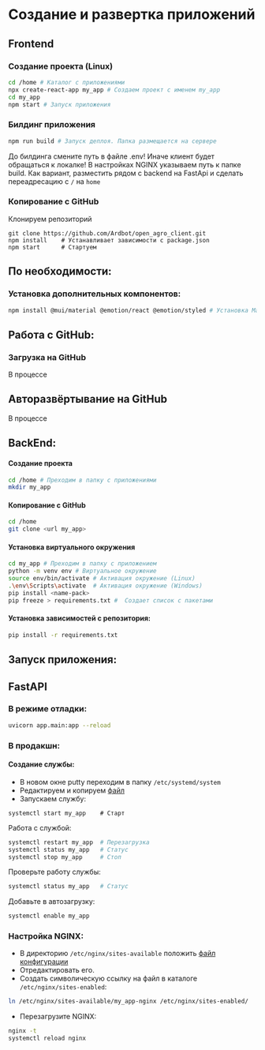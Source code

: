 # Создание и развертка приложений

## Frontend
### Создание проекта (Linux)
```bash
cd /home # Каталог с приложениями
npx create-react-app my_app # Создаем проект с именем my_app
cd my_app
npm start # Запуск приложения
```
### Билдинг приложения
```bash
npm run build # Запуск деплоя. Папка размещается на сервере
```
До билдинга смените путь в файле .env! Иначе клиент будет обращаться к локалке!
В настройках NGINX указываем путь к папке build. Как вариант, разместить рядом с backend на FastApi и сделать переадресацию с `/` на `home`
### Копирование с GitHub 
Клонируем репозиторий

``` shell
git clone https://github.com/Ardbot/open_agro_client.git
npm install    # Устанавливает зависимости с package.json
npm start      # Стартуем
```
## По необходимости:
### Установка дополнительных компонентов:
```bash
npm install @mui/material @emotion/react @emotion/styled # Установка Material-UI
``` 

## Работа с GitHub:

### Загрузка на GitHub
В процессе
## Авторазвёртывание на GitHub
В процессе
## BackEnd:

#### Создание проекта
```bash
cd /home # Преходим в папку с приложениями
mkdir my_app
```

#### Копирование с GitHub
```bash
cd /home
git clone <url my_app>
````

#### Установка виртуального окружения 
``` bash
cd my_app # Преходим в папку с приложением
python -m venv env # Виртуальное окружение
source env/bin/activate # Активация окружение (Linux)
.\env\Scripts\activate  # Активация окружение (Windows)
pip install <name-pack>
pip freeze > requirements.txt #  Создает список с пакетами
```

#### Установка зависимостей  с репозитория:
```bash
pip install -r requirements.txt
```

## Запуск приложения:

## FastAPI

### В режиме отладки:
```bash
uvicorn app.main:app --reload
```
### В продакшн:
#### Создание службы:
+ В новом окне putty переходим в папку `/etc/systemd/system`
+ Редактируем и копируем [файл](/documentation/files/openagro.service)
+ Запускаем службу: 
```
systemctl start my_app    # Старт
```
Работа с службой:
```bash
systemctl restart my_app  # Перезагрузка
systemctl status my_app   # Статус
systemctl stop my_app     # Стоп
```

Проверьте работу службы:
```bash
systemctl status my_app   # Статус
```

Добавьте в автозагрузку:
```bash
systemctl enable my_app
```

### Настройка NGINX:
+ В директорию `/etc/nginx/sites-available` положить [файл конфигурации](/documentation/files/openagro-nginx)
+ Отредактировать его.
+ Создать символическую ссылку на файл в каталоге `/etc/nginx/sites-enabled`:
```bash
ln /etc/nginx/sites-available/my_app-nginx /etc/nginx/sites-enabled/
```
+ Перезагрузите NGINX:
```bash
nginx -t
systemctl reload nginx
```

